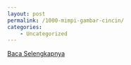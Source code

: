 ```yaml
---
layout: post
permalink: /1000-mimpi-gambar-cincin/
categories:
    - Uncategorized
---
```


[Baca Selengkapnya](/02)